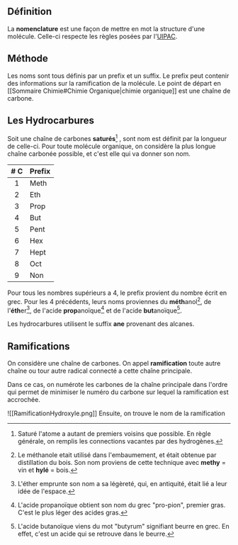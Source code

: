 ## Définition
La **nomenclature** est une façon de mettre en mot la structure d'une molécule. Celle-ci respecte les règles posées par l'[UIPAC](https://iupac.org/). 

## Méthode
Les noms sont tous définis par un prefix et un suffix. Le prefix peut contenir des informations sur la ramification de la molécule. Le point de départ en [[Sommaire Chimie#Chimie Organique|chimie organique]] est une chaîne de carbone.
## Les Hydrocarbures
Soit une chaîne de carbones **saturés**[^1] , sont nom est définit par la longueur de celle-ci. 
Pour toute molécule organique, on considère la plus longue chaîne carbonée possible, et c'est elle qui va donner son nom.

| # C | Prefix |
| :-: | ------ |
|  1  | Meth   |
|  2  | Eth    |
|  3  | Prop   |
|  4  | But    |
|  5  | Pent   |
|  6  | Hex    |
|  7  | Hept   |
|  8  | Oct    |
|  9  | Non    |
Pour tous les nombres supérieurs a 4, le prefix provient du nombre écrit en grec. Pour les 4 précédents, leurs noms proviennes du **méth**anol[^2], de l'**éth**er[^3], de l'acide **prop**anoïque[^4] et de l'acide **but**anoïque[^5].

Les hydrocarbures utilisent le suffix **ane** provenant des alcanes. 

## Ramifications
On considère une chaîne de carbones. On appel **ramification** toute autre chaîne ou tour autre radical connecté a cette chaîne principale.

Dans ce cas, on numérote les carbones de la chaîne principale dans l'ordre qui permet de minimiser le numéro du carbone sur lequel la ramification est accrochée. 

![[RamificationHydroxyle.png]]
Ensuite, on trouve le nom de la ramification


[^1]: Saturé l'atome a autant de premiers voisins que possible. En règle générale, on remplis les connections vacantes par des hydrogènes. 

[^2]: Le méthanole etait utilisé dans l'embaumement, et était obtenue par distillation du bois. Son nom proviens de cette technique avec **methy** = vin et **hylé** = bois. 

[^3]: L'éther emprunte son nom a sa légèreté, qui, en antiquité, était lié a leur idée de l'espace. 

[^4]: L'acide propanoïque obtient son nom du grec "pro-pion", premier gras. C'est le plus léger des acides gras.

[^5]: L'acide butanoïque viens du mot "butyrum" signifiant beurre en grec. En effet, c'est un acide qui se retrouve dans le beurre. 